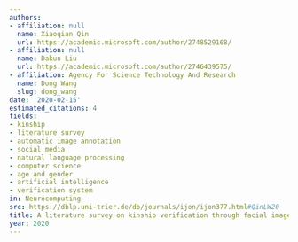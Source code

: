 ```yaml
---
authors:
- affiliation: null
  name: Xiaoqian Qin
  url: https://academic.microsoft.com/author/2748529168/
- affiliation: null
  name: Dakun Liu
  url: https://academic.microsoft.com/author/2746439575/
- affiliation: Agency For Science Technology And Research
  name: Dong Wang
  slug: dong_wang
date: '2020-02-15'
estimated_citations: 4
fields:
- kinship
- literature survey
- automatic image annotation
- social media
- natural language processing
- computer science
- age and gender
- artificial intelligence
- verification system
in: Neurocomputing
src: https://dblp.uni-trier.de/db/journals/ijon/ijon377.html#QinLW20
title: A literature survey on kinship verification through facial images
year: 2020
---
```

